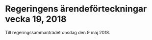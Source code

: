 # Regeringens ärendeförteckningar vecka 19, 2018

Till regeringssammanträdet onsdag den 9 maj 2018.
